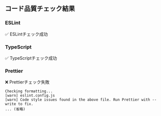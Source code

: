 ## コード品質チェック結果
### ESLint
✅ ESLintチェック成功
### TypeScript
✅ TypeScriptチェック成功
### Prettier
❌ Prettierチェック失敗
```
Checking formatting...
[warn] eslint.config.js
[warn] Code style issues found in the above file. Run Prettier with --write to fix.
... (省略)
```
